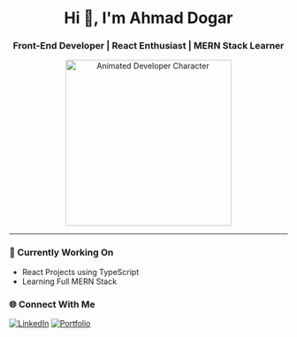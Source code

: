 <h1 align="center">Hi 👋, I'm Ahmad Dogar</h1>
<h3 align="center">Front-End Developer | React Enthusiast | MERN Stack Learner</h3>

<p align="center">
  <img src="https://cdn.dribbble.com/users/1162077/screenshots/3848914/media/7ed7d5ca3d24b017b0ae2c8e01b9c1b7.gif" width="300" alt="Animated Developer Character" />
</p>

---

### 🚀 Currently Working On

- React Projects using TypeScript
- Learning Full MERN Stack

### 🌐 Connect With Me

[![LinkedIn](https://img.shields.io/badge/LinkedIn-blue?style=for-the-badge&logo=linkedin)](https://linkedin.com/in/yourusername)
[![Portfolio](https://img.shields.io/badge/Portfolio-black?style=for-the-badge&logo=google-chrome)](https://yourportfolio.com)
